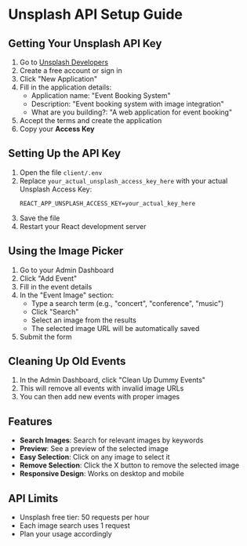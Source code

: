 # Unsplash API Setup Guide

## Getting Your Unsplash API Key

1. Go to [Unsplash Developers](https://unsplash.com/developers)
2. Create a free account or sign in
3. Click "New Application"
4. Fill in the application details:
   - Application name: "Event Booking System"
   - Description: "Event booking system with image integration"
   - What are you building?: "A web application for event booking"
5. Accept the terms and create the application
6. Copy your **Access Key**

## Setting Up the API Key

1. Open the file `client/.env`
2. Replace `your_actual_unsplash_access_key_here` with your actual Unsplash Access Key:
   ```
   REACT_APP_UNSPLASH_ACCESS_KEY=your_actual_key_here
   ```
3. Save the file
4. Restart your React development server

## Using the Image Picker

1. Go to your Admin Dashboard
2. Click "Add Event"
3. Fill in the event details
4. In the "Event Image" section:
   - Type a search term (e.g., "concert", "conference", "music")
   - Click "Search"
   - Select an image from the results
   - The selected image URL will be automatically saved
5. Submit the form

## Cleaning Up Old Events

1. In the Admin Dashboard, click "Clean Up Dummy Events"
2. This will remove all events with invalid image URLs
3. You can then add new events with proper images

## Features

- **Search Images**: Search for relevant images by keywords
- **Preview**: See a preview of the selected image
- **Easy Selection**: Click on any image to select it
- **Remove Selection**: Click the X button to remove the selected image
- **Responsive Design**: Works on desktop and mobile

## API Limits

- Unsplash free tier: 50 requests per hour
- Each image search uses 1 request
- Plan your usage accordingly 